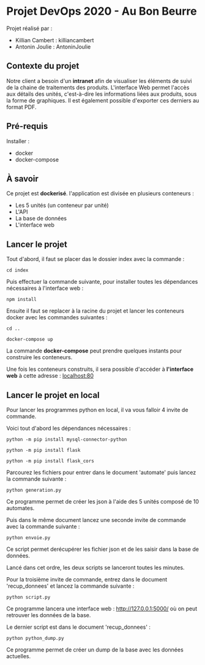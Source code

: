 # Projet DevOps 2020 - Au Bon Beurre

Projet réalisé par :

- Killian Cambert : killiancambert
- Antonin Joulie : AntoninJoulie

## Contexte du projet

Notre client a besoin d'un **intranet** afin de visualiser les éléments de suivi de la chaine de traitements des produits.
L'interface Web permet l'accès aux détails des unités, c'est-à-dire les informations liées aux produits, sous la forme de graphiques.
Il est également possible d'exporter ces derniers au format PDF.

## Pré-requis

Installer : 

- docker
- docker-compose

## À savoir

Ce projet est **dockerisé**. l'application est divisée en plusieurs conteneurs :

- Les 5 unités (un conteneur par unité)
- L'API
- La base de données
- L'interface web

## Lancer le projet 

Tout d'abord, il faut se placer das le dossier index avec la commande :

```
cd index
```

Puis effectuer la commande suivante, pour installer toutes les dépendances nécessaires à l'interface web :

```
npm install
```

Ensuite il faut se replacer à la racine du projet et lancer les conteneurs docker avec les commandes suivantes :

```
cd ..
```

```
docker-compose up
```

La commande **docker-compose** peut prendre quelques instants pour construire les conteneurs.

Une fois les conteneurs construits, il sera possible d'accéder à **l'interface web** à cette adresse : [localhost:80](http://localhost:80)

## Lancer le projet en local

Pour lancer les programmes python en local, il va vous falloir 4 invite de commande.

Voici tout d'abord les dépendances nécessaires :

```
python -m pip install mysql-connector-python
```

```
python -m pip install flask
```

```
python -m pip install flask_cors
```

Parcourez les fichiers pour entrer dans le document 'automate' puis lancez la commande suivante :

```
python generation.py
```

Ce programme permet de créer les json à l'aide des 5 unités composé de 10 automates.

Puis dans le même document lancez une seconde invite de commande avec la commande suivante :

```
python envoie.py
```

Ce script permet derécupérer les fichier json et de les saisir dans la base de données.

Lancé dans cet ordre, les deux scripts se lanceront toutes les minutes.

Pour la troisième invite de commande, entrez dans le document 'recup_donnees' et lancez la commande suivante :

```
python script.py
```

Ce programme lancera une interface web : http://127.0.0.1:5000/ où on peut retrouver les données de la base.

Le dernier script est dans le document 'recup_donnees' :

```
python python_dump.py
```

Ce programme permet de créer un dump de la base avec les données actuelles.
